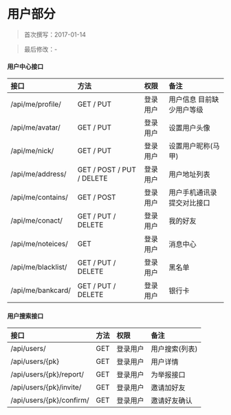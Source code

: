 用户部分
======

> 首次撰写：2017-01-14

> 最后修改：-

#### 用户中心接口


|接口|方法|权限|备注|
| :-- | :-- | :-- | :-- |
| /api/me/profile/ | GET / PUT|登录用户|用户信息 目前缺少用户等级|
| /api/me/avatar/ | GET / PUT|登录用户|设置用户头像|
| /api/me/nick/ | GET / PUT|登录用户|设置用户昵称(马甲)|
| /api/me/address/ | GET / POST / PUT / DELETE|登录用户|用户地址列表|
| /api/me/contains/ | GET / POST|登录用户|用户手机通讯录提交对比接口|
| /api/me/conact/ | GET / PUT / DELETE|登录用户|我的好友|
| /api/me/noteices/ | GET | 登录用户 | 消息中心 |
| /api/me/blacklist/ | GET / PUT / DELETE|登录用户|黑名单|
| /api/me/bankcard/ | GET / PUT / DELETE|登录用户|银行卡|

#### 用户搜索接口

|接口|方法|权限|备注|
| :-- | :-- | :-- | :-- |
|/api/users/|GET|登录用户|用户搜索(列表)|
|/api/users/{pk}|GET|登录用户|用户详情|
|/api/users/{pk}/report/|GET|登录用户|为举报接口|
|/api/users/{pk}/invite/|GET|登录用户|邀请加好友|
|/api/users/{pk}/confirm/|GET|登录用户|邀请好友确认|
